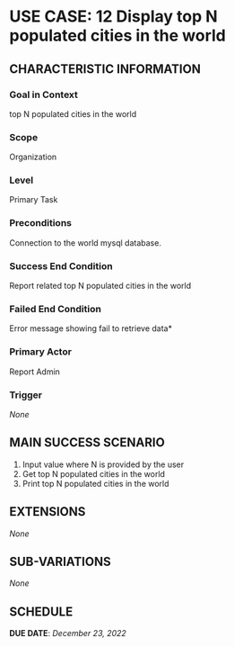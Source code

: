 # USE CASE: 12 Display top N populated cities in the world

## CHARACTERISTIC INFORMATION

### Goal in Context

top N populated cities in the world

### Scope

Organization

### Level

Primary Task

### Preconditions

Connection to the world mysql database.

### Success End Condition

Report related top N populated cities in the world

### Failed End Condition

Error message showing fail to retrieve data*

### Primary Actor

Report Admin

### Trigger

*None*

## MAIN SUCCESS SCENARIO

1. Input value where N is provided by the user
2. Get top N populated cities in the world
3. Print top N populated cities in the world

## EXTENSIONS

*None*

## SUB-VARIATIONS

*None*

## SCHEDULE

**DUE DATE**: *December 23, 2022*


